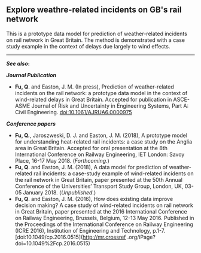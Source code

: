## Explore weathre-related incidents on GB's rail network
This is a prototype data model for prediction of weather-related incidents on rail network in Great Britain. The method
is demonstrated with a case study example in the context of delays due largely to wind effects.

---

__*See also*:__

***Journal Publication***

- **Fu, Q**. and Easton, J. M. (In press), Prediction of weather-related incidents on the rail network: a prototype data
model in the context of wind-related delays in Great Britain. Accepted for publication in ASCE-ASME Journal of Risk and
Uncertainty in Engineering Systems, Part A: Civil Engineering. [doi:10.1061/AJRUA6.0000975]()

***Conference papers***

- **Fu, Q.**, Jaroszweski, D. J. and Easton, J. M. (2018), A prototype model for understanding heat-related rail
incidents: a case study on the Anglia area in Great Britain. Accepted for oral presentation at the 8th International
Conference on Railway Engineering, IET London: Savoy Place, 16-17 May 2018. (*Forthcoming*.)
- **Fu, Q**. and Easton, J. M. (2018), A data model for prediction of weather-related rail incidents: a case-study
example of wind-related incidents on the rail network in Great Britain, paper presented at the 50th Annual Conference of
 the Universities’ Transport Study Group, London, UK, 03-05 January 2018. (*Unpublished*.)
- **Fu, Q**. and Easton, J. M. (2016), How does existing data improve decision making? A case study of wind-related
incidents on rail network in Great Britain, paper presented at the 2016 International Conference on Railway Engineering,
 Brussels, Belgium, 12-13 May 2016. Published in the Proceedings of the International Conference on Railway Engineering
 (ICRE 2016), Institution of Engineering and Technology, p.1-7. [doi:10.1049/cp.2016.0515](http://mr.crossref
 .org/iPage?doi=10.1049%2Fcp.2016.0515)